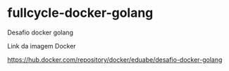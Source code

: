 # fullcycle-docker-golang
Desafio docker golang

Link da imagem Docker

https://hub.docker.com/repository/docker/eduabe/desafio-docker-golang
